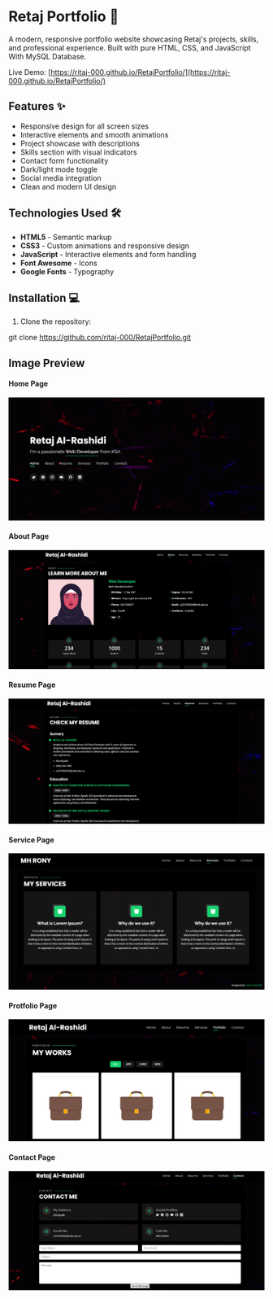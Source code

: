 # Retaj Portfolio 🌟

A modern, responsive portfolio website showcasing Retaj's projects, skills, and professional experience. Built with pure HTML, CSS, and JavaScript With MySQL Database.

Live Demo: [https://ritaj-000.github.io/RetajPortfolio/](https://ritaj-000.github.io/RetajPortfolio/)

## Features ✨

- Responsive design for all screen sizes
- Interactive elements and smooth animations
- Project showcase with descriptions
- Skills section with visual indicators
- Contact form functionality
- Dark/light mode toggle
- Social media integration
- Clean and modern UI design

## Technologies Used 🛠️

- **HTML5** - Semantic markup
- **CSS3** - Custom animations and responsive design
- **JavaScript** - Interactive elements and form handling
- **Font Awesome** - Icons
- **Google Fonts** - Typography

## Installation 💻

1. Clone the repository:

git clone https://github.com/ritaj-000/RetajPortfolio.git

## Image Preview

#### Home Page
<img src="screen/home.png">

#### About Page
<img src="screen/about.png">

#### Resume Page
<img src="screen/resume.png">

#### Service Page
<img src="screen/service.png">

#### Protfolio Page
<img src="screen/protfolio.png">

#### Contact Page
<img src="screen/contact.png">

